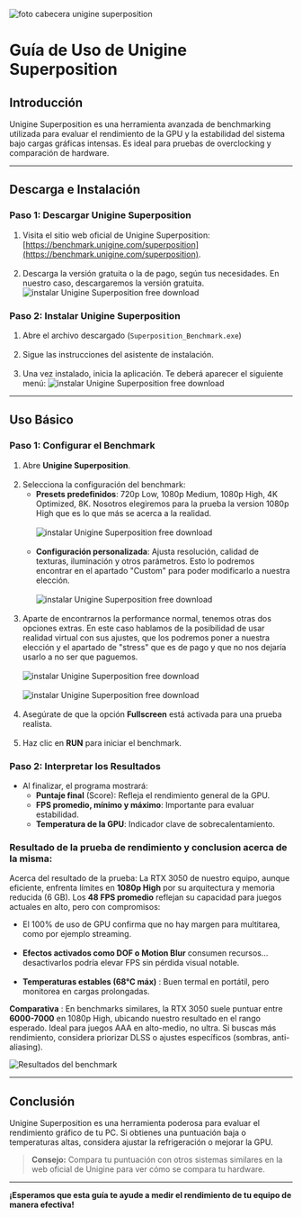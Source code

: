 ![foto cabecera unigine superposition](imagenes/fotocabecera.jpg)

# Guía de Uso de Unigine Superposition

## Introducción

Unigine Superposition es una herramienta avanzada de benchmarking utilizada para evaluar el rendimiento de la GPU y la estabilidad del sistema bajo cargas gráficas intensas. Es ideal para pruebas de overclocking y comparación de hardware.

---

## Descarga e Instalación

### Paso 1: Descargar Unigine Superposition

1. Visita el sitio web oficial de Unigine Superposition: [https://benchmark.unigine.com/superposition](https://benchmark.unigine.com/superposition). <br><br>
2. Descarga la versión gratuita o la de pago, según tus necesidades. En nuestro caso, descargaremos la versión gratuita.<br>
   ![instalar Unigine Superposition free download](imagenes/descargasuperposition.png)

### Paso 2: Instalar Unigine Superposition

1. Abre el archivo descargado (`Superposition_Benchmark.exe`)<br><br>
2. Sigue las instrucciones del asistente de instalación.<br><br>
3. Una vez instalado, inicia la aplicación. Te deberá aparecer el siguiente menú:
   ![instalar Unigine Superposition free download](imagenes/capturamenu.png)


---

## Uso Básico

### Paso 1: Configurar el Benchmark

1. Abre **Unigine Superposition**. <br><br>
2. Selecciona la configuración del benchmark:
   - **Presets predefinidos**: 720p Low, 1080p Medium, 1080p High, 4K Optimized, 8K. Nosotros elegiremos para la prueba la version 1080p High que es lo que más se acerca a la realidad.<br><br>![instalar Unigine Superposition free download](imagenes/graficos.png)<br><br>
   - **Configuración personalizada**: Ajusta resolución, calidad de texturas, iluminación y otros parámetros. Esto lo podremos encontrar en el apartado "Custom" para poder modificarlo a nuestra elección.<br><br>![instalar Unigine Superposition free download](imagenes/ajustesgraficos.png)<br><br>
3. Aparte de encontrarnos la performance normal, tenemos otras dos opciones extras. En este caso hablamos de la posibilidad de usar realidad virtual con sus ajustes, que los podremos poner a nuestra elección y el apartado de "stress" que es de pago y que no nos dejaría usarlo a no ser que paguemos.<br><br>![instalar Unigine Superposition free download](imagenes/vr.png)<br><br>![instalar Unigine Superposition free download](imagenes/depago.png)<br><br>
4. Asegúrate de que la opción **Fullscreen** está activada para una prueba realista.<br><br>
5. Haz clic en **RUN** para iniciar el benchmark.

### Paso 2: Interpretar los Resultados

- Al finalizar, el programa mostrará:
  - **Puntaje final** (Score): Refleja el rendimiento general de la GPU.
  - **FPS promedio, mínimo y máximo**: Importante para evaluar estabilidad.
  - **Temperatura de la GPU**: Indicador clave de sobrecalentamiento.

### Resultado de la prueba de rendimiento y conclusion acerca de la misma:

Acerca del resultado de la prueba:
La RTX 3050 de nuestro equipo, aunque eficiente, enfrenta límites en **1080p High** por su arquitectura y memoria reducida (6 GB). Los **48 FPS promedio** reflejan su capacidad para juegos actuales en alto, pero con compromisos:

* El 100% de uso de GPU confirma que no hay margen para multitarea, como por ejemplo streaming.<br><br>
* **Efectos activados como DOF o Motion Blur** consumen recursos... desactivarlos podría elevar FPS sin pérdida visual notable.<br><br>
* **Temperaturas estables (68°C máx)** : Buen termal en portátil, pero monitorea en cargas prolongadas.

**Comparativa** : En benchmarks similares, la RTX 3050 suele puntuar entre **6000-7000** en 1080p High, ubicando nuestro resultado en el rango esperado. Ideal para juegos AAA en alto-medio, no ultra. Si buscas más rendimiento, considera priorizar DLSS o ajustes específicos (sombras, anti-aliasing).

![Resultados del benchmark](imagenes/resultadosprueba.png)

---

## Conclusión

Unigine Superposition es una herramienta poderosa para evaluar el rendimiento gráfico de tu PC. Si obtienes una puntuación baja o temperaturas altas, considera ajustar la refrigeración o mejorar la GPU.

> **Consejo:** Compara tu puntuación con otros sistemas similares en la web oficial de Unigine para ver cómo se compara tu hardware.

---

**¡Esperamos que esta guía te ayude a medir el rendimiento de tu equipo de manera efectiva!**

